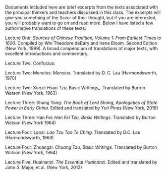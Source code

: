 Documents included here are brief excerpts from the texts associated with the principal thinkers and teachers discussed in this class.  The excerpts will give you something of the flavor of their thought, but if you are interested, you will probably want to go on and read more.  Below I have listed a few authoritative translations of these texts.  

Lecture One: _Sources of Chinese Tradition, Volume 1: From Earliest Times to 1600_.  Compiled by Wm Theodore deBary and Irene Bloom.  Second Edition (New York, 1999).  A broad compendium of translations of major texts, with excellent introductions and commentary.

Lecture Two, Confucius: 

Lecture Two: Mencius: _Mencius_. Translated by D. C. Lau (Harmondsworth, 1970)

Lecture Two: Xunzi: _Hsun Tzu_, Basic Writings_. Translated by Burton Watson (New York, 1963) 

Lecture Three: Shang Yang: _The Book of Lord Shang, Apologetics of State Power in Early China_. Edited and translated by Yuri Pines (New York, 2019)

Lecture Three: Han Fei: _Han Fei Tzu, Basic Writings_.  Translated by Burton Watson (New York 1964)

Lecture Four: Laozi: _Lao Tzu Tao Te Ching_.  Translated by D.C. Lau (Harmondsworth, 1963)

Lecture Four: Zhuangzi: _Chuang Tzu, Basic Writings_. Translated by Burton Watson (New York, 1964)

Lecture Five: Huainanzi: _The Essential Huainanzi_. Edited and translated by John S. Major, et al. (New York, 2012)


